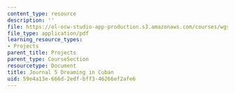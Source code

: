 ```yaml
---
content_type: resource
description: ''
file: https://ol-ocw-studio-app-production.s3.amazonaws.com/courses/wgs-s10-special-topics-in-women-gender-studies-seminar-latina-womens-voices-spring-2010/59e4a13e666d2edfbff346266ef2afe6_MITWGS_S10S10_jrnl_cuban.pdf
file_type: application/pdf
learning_resource_types:
- Projects
parent_title: Projects
parent_type: CourseSection
resourcetype: Document
title: Journal 5 Dreaming in Cuban
uid: 59e4a13e-666d-2edf-bff3-46266ef2afe6
---
```

